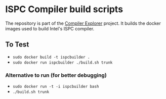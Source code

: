 # ISPC Compiler build scripts

The repository is part of the [Compiler Explorer](https://godbolt.org/) project. It builds
the docker images used to build Intel's ISPC compiler.

## To Test

* `sudo docker build -t ispcbuilder .`
* `sudo docker run ispcbuilder ./build.sh trunk`

### Alternative to run (for better debugging)

* `sudo docker run -t -i ispcbuilder bash`
* `./build.sh trunk`
